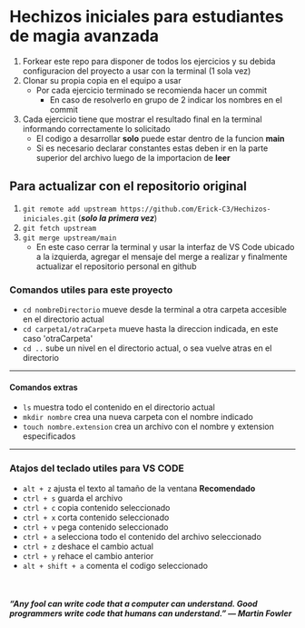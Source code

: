 # Hechizos iniciales para estudiantes de magia avanzada

1. Forkear este repo para disponer de todos los ejercicios y su debida configuracion del proyecto a usar con la terminal (1 sola vez)
2. Clonar su propia copia en el equipo a usar
    - Por cada ejercicio terminado se recomienda hacer un commit
        - En caso de resolverlo en grupo de 2 indicar los nombres en el commit
3. Cada ejercicio tiene que mostrar el resultado final en la terminal informando correctamente lo solicitado
    - El codigo a desarrollar **solo** puede estar dentro de la funcion **main**
    - Si es necesario declarar constantes estas deben ir en la parte superior del archivo luego de la importacion de **leer**
 
## Para actualizar con el repositorio original
1. `git remote add upstream https://github.com/Erick-C3/Hechizos-iniciales.git` (_**solo la primera vez**_)
1. `git fetch upstream`
1. `git merge upstream/main`
    - En este caso cerrar la terminal y usar la interfaz de VS Code ubicado a la izquierda, agregar el mensaje del merge a realizar y finalmente actualizar el repositorio personal en github

### Comandos utiles para este proyecto
- `cd nombreDirectorio` mueve desde la terminal a otra carpeta accesible en el directorio actual
- `cd carpeta1/otraCarpeta` mueve hasta la direccion indicada, en este caso 'otraCarpeta'
- `cd ..` sube un nivel en el directorio actual, o sea vuelve atras en el directorio
---
#### Comandos extras
- `ls` muestra todo el contenido en el directorio actual
- `mkdir nombre` crea una nueva carpeta con el nombre indicado
- `touch nombre.extension` crea un archivo con el nombre y extension especificados 
---
### Atajos del teclado utiles para VS CODE
- `alt + z` ajusta el texto al tamaño de la ventana **Recomendado**
- `ctrl + s` guarda el archivo
- `ctrl + c` copia contenido seleccionado
- `ctrl + x` corta contenido seleccionado
- `ctrl + v` pega contenido seleccionado
- `ctrl + a` selecciona todo el contenido del archivo seleccionado
- `ctrl + z` deshace el cambio actual
- `ctrl + y` rehace el cambio anterior
- `alt + shift + a` comenta el codigo seleccionado

<br>

#### _“Any fool can write code that a computer can understand. Good programmers write code that humans can understand.” — Martin Fowler_

